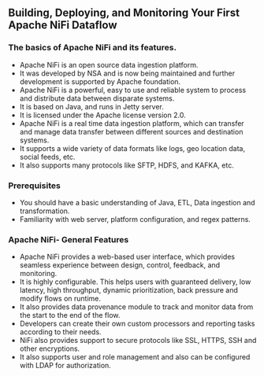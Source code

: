 ## Building, Deploying, and Monitoring Your First Apache NiFi Dataflow

### The basics of Apache NiFi and its features.

- Apache NiFi is an open source data ingestion platform. 
- It was developed by NSA and is now being maintained and further development is supported by Apache foundation. 
- Apache NiFi is a powerful, easy to use and reliable system to process and distribute data between disparate systems.
- It is based on Java, and runs in Jetty server. 
- It is licensed under the Apache license version 2.0. 
- Apache NiFi is a real time data ingestion platform, which can transfer and manage data transfer between different sources and destination systems. 
- It supports a wide variety of data formats like logs, geo location data, social feeds, etc. 
- It also supports many protocols like SFTP, HDFS, and KAFKA, etc. 

### Prerequisites
- You should have a basic understanding of Java, ETL, Data ingestion and transformation. 
- Familiarity with web server, platform configuration, and regex patterns.

### Apache NiFi- General Features

- Apache NiFi provides a web-based user interface, which provides seamless experience between design, control, feedback, and monitoring.
- It is highly configurable. This helps users with guaranteed delivery, low latency, high throughput, dynamic prioritization, back pressure and modify flows on runtime.
- It also provides data provenance module to track and monitor data from the start to the end of the flow.
- Developers can create their own custom processors and reporting tasks according to their needs.
- NiFi also provides support to secure protocols like SSL, HTTPS, SSH and other encryptions.
- It also supports user and role management and also can be configured with LDAP for authorization.

